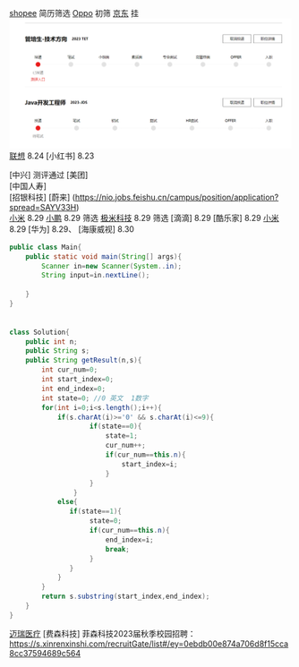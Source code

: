 [shopee](https://app.mokahr.com/campus_apply/shopee/2962#/candidateHome/applications)    简历筛选
[Oppo](https://careers.oppo.com/campus/record)        初筛
[京东](https://campus.jd.com/home#/myDeliver?type=present)     挂
![](images/2022-08-24-11-39-20.png)
[联想](https://talent.lenovo.com.cn/resume/myapply)   8.24 
[小红书]   8.23

[中兴]     测评通过
[美团]     
[中国人寿]  
[招银科技]
[蔚来] (https://nio.jobs.feishu.cn/campus/position/application?spread=SAYV33H)  
[小米](https://app.mokahr.com/campus_apply/xiaomi/47097#/job/46973919-9f8b-46bb-9241-b76b48eb4b9c)  8.29
[小鹏](https://app.mokahr.com/campus_apply/xiaopeng/22#/candidateHome/applications) 8.29 筛选
[极米科技](https://app.mokahr.com/campus_apply/xgimi/5463?sourceToken=4b59a137a692a3e12de05e00faa9ebea#/)  8.29 筛选
[滴滴]   8.29
[酷乐家]   8.29 
[小米](https://app.mokahr.com/campus_apply/xiaomi/47097?sourceToken=149669c49747bba56154ecc6b447d079#/) 8.29
[华为]      8.29、
[海康威视] 8.30


```java
public class Main{
    public static void main(String[] args){
        Scanner in=new Scanner(System..in);
        String input=in.nextLine();
        
    }
}


class Solution{
    public int n;
    public String s;
    public String getResult(n,s){
        int cur_num=0;
        int start_index=0;
        int end_index=0;
        int state=0; //0 英文  1数字
        for(int i=0;i<s.length();i++){
            if(s.charAt(i)>='0' && s.charAt(i)<=9){
                    if(state==0){
                        state=1;
                        cur_num++;
                        if(cur_num==this.n){
                            start_index=i;
                        }
                    }
                }
            else{
               if(state==1){
                    state=0;
                    if(cur_num==this.n){
                        end_index=i;
                        break;
                    }
               }
            }
        }
        return s.substring(start_index,end_index);
    }
}

```

[迈瑞医疗](https://acm.nowcoder.com/discuss/post/394936071144980480)
[费森科技]
菲森科技2023届秋季校园招聘：https://s.xinrenxinshi.com/recruitGate/list#/ey=0ebdb00e874a706d8f15cca8cc37594689c564